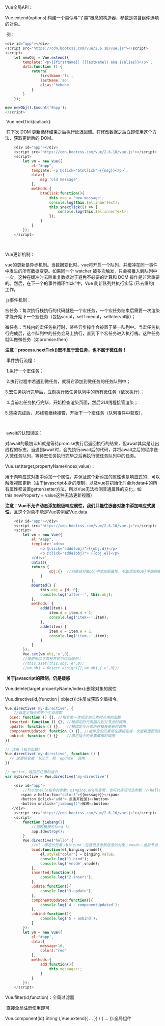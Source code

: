 Vue全局API：

​	Vue.extend(options):构建一个类似与“子类”概念的构造器，参数是包含组件选项的对象。

​		例：

```javascript
<div id="app"></div>
<script src="https://cdn.bootcss.com/vue/2.6.10/vue.js"></script>
<script>
    let newObj = Vue.extend({
        template:`<p>{{firstName}} {{lastName}} aka {{alias}}</p>`,
        data:function () {
            return{
                firstName:'li',
                lastName:'ao',
                alias:'hehehe'
            }
        }
    });

new newObj().$mount('#app');
</script>
```

​	Vue.nextTick(callack):

​		在下次 DOM 更新循环结束之后执行延迟回调。在修改数据之后立即使用这个方法，获取更新后的 DOM。

```javascript
	<div id="app"></div>
	<script src="https://cdn.bootcss.com/vue/2.6.10/vue.js"></script>
	<script>
		let vm = new Vue({
			el:"#app",
			template:`<p @click="btnClick">{{msg}}</p>`,
			data:{
				msg:'old message'
			},
			methods:{
				btnClick:function(){
					this.msg = 'new message';
					console.log(this.$el.innerText);
					this.$nextTick(() => {
						console.log(this.$el.innerText);
					});
				}
			}
		});
	</script>
```

​	

Vue更新机制：

​	vue的更新是异步机制。当数据变化时，vue将开启一个队列，并缓冲在同一事件中发生的所有数据变更。如果同一个 watcher 被多次触发，只会被推入到队列中一次。这种在缓冲时去除重复数据对于避免不必要的计算和 DOM 操作是非常重要的。然后，在下一个的事件循环“tick”中，Vue 刷新队列并执行实际 (已去重的) 工作。



​	js事件机制：

​		宏任务：每次执行栈执行的代码就是一个宏任务，一个宏任务结束后需要一次渲染才能开始下一个宏任务（包括script，setTimeout，setInterval等）；

​		微任务：当栈内的宏任务执行时，某些异步操作会被置于某一队列中。当宏任务执行完成后，这个队列中的任务会马上执行，直到下个宏任务进入执行栈。这种任务就叫做微任务（如promise.then）

​		**注意：process.nextTick()既不属于宏任务，也不属于微任务！**

​		事件执行流程：

​			1.执行一个宏任务；

​			2.执行过程中若遇到微任务，就将它添加到微任务的任务队列中；

​			3.宏任务执行完毕后，立刻执行微任务队列中的所有微任务（依次执行）；

​			4.当前宏任务执行完毕，开始检查渲染页面，然后GUI线程接管渲染；

​			5.渲染完成后，JS线程继续接管，开始下一个宏任务（队列事件中获取）。

​	

​	await的认知误区：

​		对await的最初认知就是等待promise执行后返回执行的结果，但await其实是让出线程的标志。当遇到await时，会先执行await后的代码，并将await之后的程序送入微任务队列，等待宏任务执行完毕之后再执行微任务队列中的任务。



Vue.set(target,propertyName/index,value)：

​	用于向响应式对象中添加一个属性，并保证这个新添加的属性也是响应式的，可以触发视图更新（由于javascript本身的限制，以及vue在初始化时会为data中的所有属性都设置getter/setter方法，所以Vue无法检测普通属性的变化，如this.newProperty = value这种无法更新视图）



​	**注意：Vue不允许动态添加根级响应属性，我们只能往嵌套对象中添加响应式属性**，且这个对象不能是Vue实例或Vue.data



```javascript
	<div id="app"></div>
	<script src="https://cdn.bootcss.com/vue/2.6.10/vue.js"></script>
	<script>
		let vm = new Vue({
			el:"#app",
			template:`<div>
			    <p @click="addd(obj)">{{obj.d}}</p>
			    <p @click="adde(obj)"> {{obj.e}}</p>
			</div>`,
			data(){
            return {
			    	obj:{}	//只能往对象obj中添加新属性，不能添加和obj平级的属性
				}
			},
			mounted() {
				this.obj = {d: 0};
				console.log('after--', this.obj);
			},
			methods: {
				addd(item) {
					item.d = item.d + 1;
					console.log('item--',item);
				},
				adde(item) {
					item.e = item.e + 1;
					console.log('item--',item);
				}
			}
		});
		Vue.set(vm.obj,'e',0);
		//或使用以下两种方式也可以做到：
		//this.$set(this.obj,'e',0);
		//vm.obj = Object.assign({},vm.obj,{'e',0});
```

​	**关于javascript的限制，仍是疑惑**



Vue.delete(target,propertyName/index):删除对象的属性



Vue.directive(id,{function | object}):注册或获取全局指令。

```javascript
Vue.directive('my-directive', {
	//自定义指令的五个生命周期
  bind: function () {},	//指令第一次绑定到元素时点用的函数
  inserted: function () {},	//被绑定的元素插入到父节点时调用
  update: function () {},	//被绑定与元素所在模板更新时调用
  componentUpdated: function () {},	//被绑定的元素所在模板完成一次更新更新周期的时候调用
  unbind: function () {}	//绑定指令的元素解绑时调用
})

// 注册 (指令函数)
Vue.directive('my-directive', function () {
  // 这里将会被 `bind` 和 `update` 调用
})

// getter，返回已注册的指令
var myDirective = Vue.directive('my-directive')
```

```javascript
	<div id="app">
        //foo为hello指令的参数，binging.arg可查看，也可以实现动态参数（v-hello:[foo],foo为动态参数。同时也可以用对象字面量的方式传入多个值）
       <span v-hello:foo="color3">{{message}}</span>
       <button @click="add"> 点击开始加1</button>
       <button onclick="jiebang()">解绑</button>
   </div>
	<script src="https://cdn.bootcss.com/vue/2.6.10/vue.js"></script>
	<script>
		function jiebang(){
        	//销毁模板的fang'fa
	        app.$destroy();
	    }
	    Vue.directive("hello",{
            //el：绑定的元素；bingind：包含很多参数信息的对象；vnode：虚拟节点
	        bind:function(el,binging,vnode){
	            el.style["color"] = binging.value;
	            console.log("1-bind");
	            console.log('vnode',vnode);
	        },
	        inserted:function(){
	            console.log("2-insert");
	        },
	        update:function(){
	            console.log("3-update");
	        },
	        componentUpdated:function(){
	            console.log('4 - componentUpdated');
	        },
	        unbind:function(){
	            console.log('5 - unbind');
	        }
	    });
		let vm = new Vue({
			el:"#app",
			data:{
	            message:10,
	            color3:"red"
	        },
	        methods:{
	            add:function(){
	                this.message++;
	            }
	        }
		});
	</script>
```



Vue.filter(id,function)：全局过滤器

​	直接全局注册使用即可

Vue.component(id( String ),Vue.extend({ ... }) / { ... }):全局组件